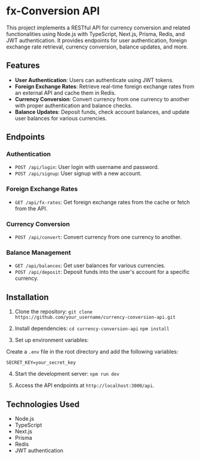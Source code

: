 # fx-Conversion API

This project implements a RESTful API for currency conversion and related functionalities using Node.js with TypeScript, Next.js, Prisma, Redis, and JWT authentication. It provides endpoints for user authentication, foreign exchange rate retrieval, currency conversion, balance updates, and more.

## Features

- **User Authentication**: Users can authenticate using JWT tokens.
- **Foreign Exchange Rates**: Retrieve real-time foreign exchange rates from an external API and cache them in Redis.
- **Currency Conversion**: Convert currency from one currency to another with proper authentication and balance checks.
- **Balance Updates**: Deposit funds, check account balances, and update user balances for various currencies.

## Endpoints

### Authentication

- `POST /api/login`: User login with username and password.
- `POST /api/signup`: User signup with a new account.

### Foreign Exchange Rates

- `GET /api/fx-rates`: Get foreign exchange rates from the cache or fetch from the API.

### Currency Conversion

- `POST /api/convert`: Convert currency from one currency to another.

### Balance Management

- `GET /api/balances`: Get user balances for various currencies.
- `POST /api/deposit`: Deposit funds into the user's account for a specific currency.

## Installation

1. Clone the repository:
`git clone https://github.com/your_username/currency-conversion-api.git`

2. Install dependencies:
`cd currency-conversion-api`
`npm install`
3. Set up environment variables:

Create a `.env` file in the root directory and add the following variables:

`SECRET_KEY=your_secret_key`

4. Start the development server:
`npm run dev`

5. Access the API endpoints at `http://localhost:3000/api`.

## Technologies Used

- Node.js
- TypeScript
- Next.js
- Prisma
- Redis
- JWT authentication

